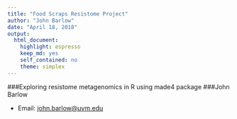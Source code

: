 ```yaml
---
title: "Food Scraps Resistome Project"
author: "John Barlow"
date: "April 18, 2018"
output: 
  html_document:
    highlight: espresso
    keep_md: yes
    self_contained: no
    theme: simplex
---
```


###Exploring resistome metagenomics in R using made4 package
###John Barlow
* Email: john.barlow@uvm.edu



